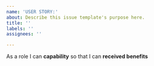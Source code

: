 ```yaml
---
name: 'USER STORY:'
about: Describe this issue template's purpose here.
title: ''
labels: ''
assignees: ''

---
```


As a role I can **capability** so that I can **received benefits**
